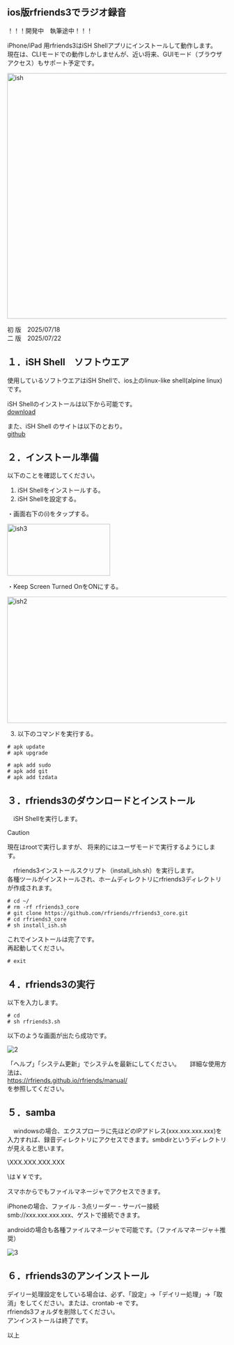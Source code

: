 ## ios版rfriends3でラジオ録音  
  
！！！開発中　執筆途中！！！  






  
iPhone/iPad 用rfriends3はiSH Shellアプリにインストールして動作します。　  
現在は、CLIモードでの動作しかしませんが、近い将来、GUIモード（ブラウザアクセス）もサポート予定です。 
   
<img width="600" height="564" alt="ish" src="https://github.com/user-attachments/assets/c09423b4-361a-4497-bc1c-ba4b1fa68b13" />

  
初 版　2025/07/18   
二 版　2025/07/22   
  
## １．iSH Shell　ソフトウエア  
  
使用しているソフトウエアはiSH Shellで、ios上のlinux-like shell(alpine linux)です。  
  
iSH Shellのインストールは以下から可能です。  
[download](https://apps.apple.com/jp/app/ish-shell/id1436902243)  
  
また、iSH Shell のサイトは以下のとおり。  
[github](https://github.com/ish-app/ish/)  
  
## ２．インストール準備  
以下のことを確認してください。 
 
1) iSH Shellをインストールする。
2) iSH Shellを設定する。  
  
・画面右下の(i)をタップする。    
  
<img width="236" height="119" alt="ish3" src="https://github.com/user-attachments/assets/ff8c201d-da81-45c0-af51-bdd2fa7f2c09" />  
  
・Keep Screen Turned OnをONにする。  
  
<img width="600" height="290" alt="ish2" src="https://github.com/user-attachments/assets/53220add-6b12-4afe-9c79-51d813371159" />  
  
  
3) 以下のコマンドを実行する。  

```  
# apk update
# apk upgrade

# apk add sudo
# apk add git
# apk add tzdata
```
  
## ３．rfriends3のダウンロードとインストール  
  
　iSH Shellを実行します。  
 
> [!CAUTION]
> 現在はrootで実行しますが、
> 将来的にはユーザモードで実行するようにします。
    
  
　rfriends3インストールスクリプト（install_ish.sh）を実行します。    
 各種ツールがインストールされ、ホームディレクトリにrfriends3ディレクトリが作成されます。  
  
```  
# cd ~/
# rm -rf rfriends3_core   
# git clone https://github.com/rfriends/rfriends3_core.git  
# cd rfriends3_core  
# sh install_ish.sh
```  
  
これでインストールは完了です。  
再起動してください。  
```
# exit
```  
  
## ４．rfriends3の実行  
  
以下を入力します。  
```  
# cd
# sh rfriends3.sh
```  
  
以下のような画面が出たら成功です。


![2](https://github.com/user-attachments/assets/c4cc72cc-659c-4c29-bbfe-3f4951b9556c)
  
「ヘルプ」「システム更新」でシステムを最新にしてください。   　
詳細な使用方法は、  
https://rfriends.github.io/rfriends/manual/  
を参照してください。    
  
## ５．samba  
  
　windowsの場合、エクスプローラに先ほどのIPアドレス(xxx.xxx.xxx.xxx)を入力すれば、録音ディレクトリにアクセスできます。smbdirというディレクトリが見えると思います。  
  
\\XXX.XXX.XXX.XXX  
  
\\は￥￥です。  
  
スマホからでもファイルマネージャでアクセスできます。  
  
iPhoneの場合、ファイル - 3点リーダー - サーバー接続smb://xxx.xxx.xxx.xxx、ゲストで接続できます。  
  
androidの場合も各種ファイルマネージャで可能です。（ファイルマネージャ＋推奨）  
  
![3](https://github.com/user-attachments/assets/d504cf68-0a3a-4701-92e5-199300647398)  
  
## ６．rfriends3のアンインストール  
  
デイリー処理設定をしている場合は、必ず、「設定」->「デイリー処理」->「取消」をしてください。または、crontab -e です。  
rfriends3フォルダを削除してください。  
アンインストールは終了です。  
  
  

以上  

